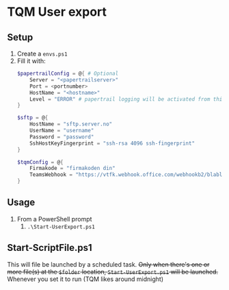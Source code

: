 # TQM User export

## Setup

1. Create a `envs.ps1`
1. Fill it with:
    ```PowerShell
    $papertrailConfig = @{ # Optional
        Server = "<papertrailserver>"
        Port = <portnumber>
        HostName = "<hostname>"
        Level = "ERROR" # papertrail logging will be activated from this log level and up
    }

    $sftp = @{
        HostName = "sftp.server.no"
        UserName = "username"
        Password = "password"
        SshHostKeyFingerprint = "ssh-rsa 4096 ssh-fingerprint"
    }

    $tqmConfig = @{
        Firmakode = "firmakoden din"
        TeamsWebhook = "https://vtfk.webhook.office.com/webhookb2/blablabla" # Sends teams webhook on logger error level
    }
    ```

## Usage

1. From a PowerShell prompt
    1. `.\Start-UserExport.ps1`

## Start-ScriptFile.ps1

This will file be launched by a scheduled task. ~~Only when there's one or more file(s) at the `$folder` location, `Start-UserExport.ps1` will be launched.~~ Whenever you set it to run (TQM likes around midnight)
